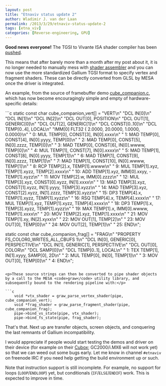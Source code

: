 ```yaml
---
layout: post
title: "Etnaviv status update 2"
author: Wladimir J. van der Laan
permalink: /2013/3/29/etnaviv-status-update-2
tags: [etna_viv]
categories: [Reverse-engineering, GPU]
---
```

<intro>
<p><strong>Good news everyone!</strong> The TGSI to Vivante ISA shader compiler has been <a href="https://github.com/laanwj/etna_viv">pushed</a>.</p>

<p>This means that after barely more than a month after my post about it, it is no longer needed to manually mess with <a href="/2013/2/26/using-the-etnaviv-shader-assembler">shader assembler</a> and you can now use the more standardized Gallium TGSI format to specify vertex and fragment shaders. These can be directly converted from GLSL by MESA once the driver is integrated.</p>
</intro>

<p>An example, from the source of framebuffer demo <a href="https://github.com/laanwj/etna_viv/blob/master/native/fb/cube_companion.c">cube_companion.c</a>, which has now become encouragingly simple and empty of hardware-specific details:</p>
```c
static const char cube_companion_vert[] = 
"VERT\n"
"DCL IN[0]\n"
"DCL IN[1]\n"
"DCL IN[2]\n"
"DCL OUT[0], POSITION\n"
"DCL OUT[1], GENERIC[0]\n"
"DCL OUT[2], GENERIC[1]\n"
"DCL CONST[0..10]\n"
"DCL TEMP[0..4], LOCAL\n"
"IMM[0] FLT32 {    2.0000,    20.0000,     1.0000,     0.0000}\n"
"  0: MUL TEMP[0], CONST[3], IN[0].xxxx\n"
"  1: MAD TEMP[0], CONST[4], IN[0].yyyy, TEMP[0]\n"
"  2: MAD TEMP[0], CONST[5], IN[0].zzzz, TEMP[0]\n"
"  3: MAD TEMP[0], CONST[6], IN[0].wwww, TEMP[0]\n"
"  4: MUL TEMP[1], CONST[7], IN[0].xxxx\n"
"  5: MAD TEMP[1], CONST[8], IN[0].yyyy, TEMP[1]\n"
"  6: MAD TEMP[1], CONST[9], IN[0].zzzz, TEMP[1]\n"
"  7: MAD TEMP[1], CONST[10], IN[0].wwww, TEMP[1]\n"
"  8: RCP TEMP[2].x, TEMP[1].wwww\n"
"  9: MUL TEMP[1].xyz, TEMP[1].xyzz, TEMP[2].xxxx\n"
" 10: ADD TEMP[1].xyz, IMM[0].xxyy, -TEMP[1].xyzz\n"
" 11: MOV TEMP[2].w, IMM[0].zzzz\n"
" 12: MUL TEMP[3].xyz, CONST[0].xyzz, IN[1].xxxx\n"
" 13: MAD TEMP[3].xyz, CONST[1].xyzz, IN[1].yyyy, TEMP[3].xyzz\n"
" 14: MAD TEMP[3].xyz, CONST[2].xyzz, IN[1].zzzz, TEMP[3].xyzz\n"
" 15: DP3 TEMP[4].x, TEMP[1].xyzz, TEMP[1].xyzz\n"
" 16: RSQ TEMP[4].x, TEMP[4].xxxx\n"
" 17: MUL TEMP[1].xyz, TEMP[1].xyzz, TEMP[4].xxxx\n"
" 18: DP3 TEMP[1].x, TEMP[3].xyzz, TEMP[1].xyzz\n"
" 19: MAX TEMP[1].x, IMM[0].wwww, TEMP[1].xxxx\n"
" 20: MOV TEMP[2].xyz, TEMP[1].xxxx\n"
" 21: MOV TEMP[1].xy, IN[2].xyxx\n"
" 22: MOV OUT[1], TEMP[2]\n"
" 23: MOV OUT[0], TEMP[0]\n"
" 24: MOV OUT[2], TEMP[1]\n"
" 25: END\n";

static const char cube_companion_frag[] = 
"FRAG\n"
"PROPERTY FS_COLOR0_WRITES_ALL_CBUFS 1\n"
"DCL IN[0], GENERIC[0], PERSPECTIVE\n"
"DCL IN[1], GENERIC[1], PERSPECTIVE\n"
"DCL OUT[0], COLOR\n"
"DCL SAMP[0]\n"
"DCL TEMP[0..1], LOCAL\n"
"  1: TEX TEMP[1], IN[1].xyyy, SAMP[0], 2D\n"
"  2: MUL TEMP[0], IN[0], TEMP[1]\n"
"  3: MOV OUT[0], TEMP[0]\n"
"  4: END\n";
```

<p>These source strings can then be converted to pipe shader objects by a call to the MESA <code>graw</code> utility library, and subsequently bound to the rendering pipeline with:</p>

```c
    void *vtx_shader = graw_parse_vertex_shader(pipe, cube_companion_vert);
    void *frag_shader = graw_parse_fragment_shader(pipe, cube_companion_frag);
    pipe->bind_vs_state(pipe, vtx_shader);
    pipe->bind_fs_state(pipe, frag_shader);
```

<p>That's that. Next up are transfer objects, screen objects, and conquering the last remnants of Gallium incompatibility.</p>

<p>I would appreciate if people would start testing the demos and driver on their device (for example on their <a href="http://www.solid-run.com/cubox">Cubox</a>; GC2000/i.MX6 will not work yet) so that we can weed out some bugs early. Let me know in channel <code>#etnaviv</code> on freenode IRC if you need help getting the build environment up or such.</p>

<p>Note that instruction support is still incomplete. For example, no support for loops (<code>LOOP</code>/<code>ENDLOOP</code>) yet, but conditionals (<code>IF</code>/<code>ELSE</code>/<code>ENDIF</code>) work. This is expected to improve in time.</p>

